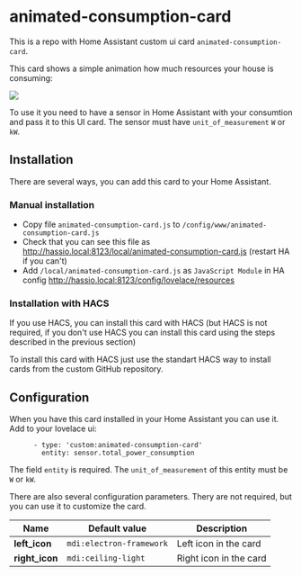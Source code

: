# animated-consumption-card

This is a repo with Home Assistant custom ui card `animated-consumption-card`.

This card shows a simple animation how much resources your house is consuming:

![](https://user-images.githubusercontent.com/47263/80096346-18f9a000-8572-11ea-816b-c07a2871ddd6.gif)

To use it you need to have a sensor in Home Assistant with your consumtion and pass it
to this UI card. The sensor must have `unit_of_measurement` `W` or `kW`.

## Installation

There are several ways, you can add this card to your Home Assistant.

### Manual installation

 * Copy file `animated-consumption-card.js` to `/config/www/animated-consumption-card.js`
 * Check that you can see this file as http://hassio.local:8123/local/animated-consumption-card.js (restart HA if you can't)
 * Add `/local/animated-consumption-card.js` as `JavaScript Module` in HA config http://hassio.local:8123/config/lovelace/resources

### Installation with HACS

If you use HACS, you can install this card with HACS (but HACS is not required,
if you don't use HACS you can install this card using the steps described in the previous section)

To install this card with HACS just use the standart HACS way to install
cards from the custom GitHub repository.

## Configuration

When you have this card installed in your Home Assistant you can use it. Add to your
lovelace ui:

```
      - type: 'custom:animated-consumption-card'
        entity: sensor.total_power_consumption
```

The field `entity` is required. The `unit_of_measurement` of this entity must be `W` or `kW`.

There are also several configuration parameters. Thery are not required,
but you can use it to customize the card.

| Name | Default value | Description |
| --- | --- | --- |
| **left_icon** | `mdi:electron-framework` | Left icon in the card |
| **right_icon** | `mdi:ceiling-light` | Right icon in the card |
